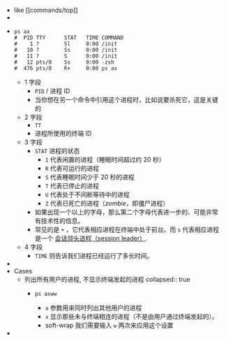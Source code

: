 - like [[commands/top]]
-
- ```shell
  ps ax
  #  PID TTY      STAT   TIME COMMAND
  #    1 ?        Sl     0:00 /init
  #   10 ?        Ss     0:00 /init
  #   11 ?        S      0:00 /init
  #   12 pts/0    Ss     0:00 -zsh
  #  476 pts/0    R+     0:00 ps ax
  ```
  - 1 字段
    - `PID` / 进程 ID
    - 当你想在另一个命令中引用这个进程时，比如说要杀死它，这是关键的
  - 2 字段
    - `TT`
    - 进程所使用的终端 ID
  - 3 字段
    - `STAT` 进程的状态
      - `I` 代表闲置的进程（睡眠时间超过约 20 秒）
      - `R` 代表可运行的进程
      - `S` 代表睡眠时间少于 20 秒的进程
      - `T` 代表已停止的进程
      - `U` 代表处于不间断等待中的进程
      - `Z` 代表已死亡的进程（*zombie*，即僵尸进程）
    - 如果出现一个以上的字母，那么第二个字母代表进一步的、可能非常有技术性的信息。
    - 常见的是 `+` ，它代表相应进程在终端中处于前台。而 `s` 代表相应进程是一个 [会话领头进程（session leader）](https://unix.stackexchange.com/questions/18166/what-are-session-leaders-in-ps).
  - 4 字段
    - `TIME` 则告诉我们进程已经运行了多长时间。
-
- Cases
  - 列出所有用户的进程, 不显示终端发起的进程
    collapsed:: true
    - ```shell
      ps axww
      ```
      - `a` 参数用来同时列出其他用户的进程
      - `x` 显示那些未与终端相连的进程（不是由用户通过终端发起的）。
      - soft-wrap 我们需要输入 `w` 两次来应用这个设置
-